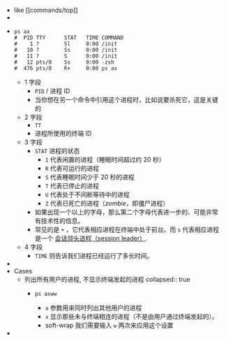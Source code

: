 - like [[commands/top]]
-
- ```shell
  ps ax
  #  PID TTY      STAT   TIME COMMAND
  #    1 ?        Sl     0:00 /init
  #   10 ?        Ss     0:00 /init
  #   11 ?        S      0:00 /init
  #   12 pts/0    Ss     0:00 -zsh
  #  476 pts/0    R+     0:00 ps ax
  ```
  - 1 字段
    - `PID` / 进程 ID
    - 当你想在另一个命令中引用这个进程时，比如说要杀死它，这是关键的
  - 2 字段
    - `TT`
    - 进程所使用的终端 ID
  - 3 字段
    - `STAT` 进程的状态
      - `I` 代表闲置的进程（睡眠时间超过约 20 秒）
      - `R` 代表可运行的进程
      - `S` 代表睡眠时间少于 20 秒的进程
      - `T` 代表已停止的进程
      - `U` 代表处于不间断等待中的进程
      - `Z` 代表已死亡的进程（*zombie*，即僵尸进程）
    - 如果出现一个以上的字母，那么第二个字母代表进一步的、可能非常有技术性的信息。
    - 常见的是 `+` ，它代表相应进程在终端中处于前台。而 `s` 代表相应进程是一个 [会话领头进程（session leader）](https://unix.stackexchange.com/questions/18166/what-are-session-leaders-in-ps).
  - 4 字段
    - `TIME` 则告诉我们进程已经运行了多长时间。
-
- Cases
  - 列出所有用户的进程, 不显示终端发起的进程
    collapsed:: true
    - ```shell
      ps axww
      ```
      - `a` 参数用来同时列出其他用户的进程
      - `x` 显示那些未与终端相连的进程（不是由用户通过终端发起的）。
      - soft-wrap 我们需要输入 `w` 两次来应用这个设置
-